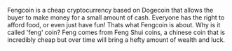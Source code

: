 Fengcoin is a cheap cryptocurrency based on Dogecoin that allows the buyer to make money for a small amount of cash. Everyone has the right to afford food, or even just have fun! Thats what Fengcoin is about.
Why is it called 'feng' coin?
Feng comes from Feng Shui coins, a chinese coin that is incredibly cheap but over time will bring a hefty amount of wealth and luck.
